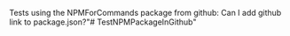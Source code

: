 Tests using the NPMForCommands package from github: 
Can I add github link to package.json?"# TestNPMPackageInGithub" 

